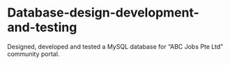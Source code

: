 # Database-design-development-and-testing
Designed, developed and tested a MySQL database for “ABC Jobs  Pte Ltd” community portal.

